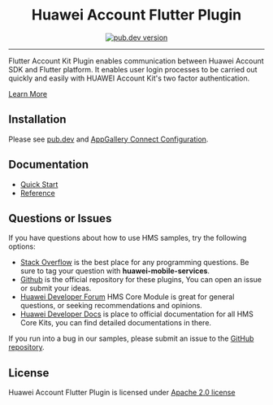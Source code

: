 <p align="center">
  <h1 align="center">Huawei Account Flutter Plugin</h1>
</p>


<p align="center">
  <a href="https://pub.dev/packages/huawei_account"><img src="https://img.shields.io/pub/v/huawei_account?style=for-the-badge" alt="pub.dev version"></a>
</p>

----

Flutter Account Kit Plugin enables communication between Huawei Account SDK and Flutter platform. It enables user login processes to be carried out quickly and easily with HUAWEI Account Kit's two factor authentication.

[Learn More](https://developer.huawei.com/consumer/en/doc/development/HMS-Plugin-Guides/introduction-0000001050766441)

## Installation

Please see [pub.dev](https://pub.dev/packages/huawei_account/install) and [AppGallery Connect Configuration](https://developer.huawei.com/consumer/en/doc/development/HMS-Plugin-Guides/config-agc-0000001050767061).

## Documentation

- [Quick Start](https://developer.huawei.com/consumer/en/doc/development/HMS-Plugin-Guides/sign-in-with-id-0000001050727212)
- [Reference](https://developer.huawei.com/consumer/en/doc/development/HMS-Plugin-References/overview-0000001051087484)

## Questions or Issues

If you have questions about how to use HMS samples, try the following options:
- [Stack Overflow](https://stackoverflow.com/questions/tagged/huawei-mobile-services) is the best place for any programming questions. Be sure to tag your question with
**huawei-mobile-services**.
- [Github](https://github.com/HMS-Core/hms-flutter-plugin) is the official repository for these plugins, You can open an issue or submit your ideas.
- [Huawei Developer Forum](https://forums.developer.huawei.com/forumPortal/en/home?fid=0101187876626530001) HMS Core Module is great for general questions, or seeking recommendations and opinions.
- [Huawei Developer Docs](https://developer.huawei.com/consumer/en/doc/overview/HMS-Core-Plugin) is place to official documentation for all HMS Core Kits, you can find detailed documentations in there.

If you run into a bug in our samples, please submit an issue to the [GitHub repository](https://github.com/HMS-Core/hms-flutter-plugin).

## License

Huawei Account Flutter Plugin is licensed under [Apache 2.0 license](LICENSE)
